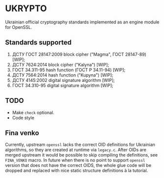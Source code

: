 # UKRYPTO
Ukrainian official cryptography standards implemented as an engine module for OpenSSL.

## Standards supported
1. ДСТУ ГОСТ 28147:2009 block cipher ("Magma", ГОСТ 28147-89) [WIP];
2. ДСТУ 7624:2014 block cipher ("Kalyna") [WIP];
3. ГОСТ 34.311-95 hash function (ГОСТ Р 34.11-94) [WIP];
4. ДСТУ 7564:2014 hash function ("Kupyna") [WIP];
5. ДСТУ 4145:2002 digital signature algorithm [WIP];
6. ГОСТ 34.310-95 digital signature algorithm [WIP];

## TODO
- Make `check` optional.
- Code style

## Fina venko
Currently, upstream `openssl` lacks the correct OID definitions for Ukrainian algorithms, so they are created at runtime via `legacy.c`.
After OIDs are merged upstream it would be possible to skip compiling the definitions, see `FINA_VENKO` macro. In future when there is no
point to support `openssl` version that does not have the correct OIDS, the whole glue code will be dropped and replaced with nice
static structure definitions à la tutorial.

